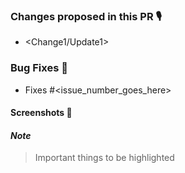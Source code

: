 ### Changes proposed in this PR 🎙
* <Change1/Update1>

### Bug Fixes 🐛
* Fixes #<issue_number_goes_here> 

#### Screenshots 📸

#### *Note*
> Important things to be highlighted
